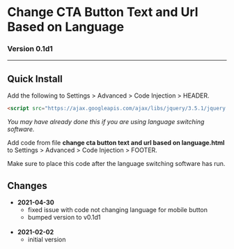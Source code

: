 # Change CTA Button Text and Url Based on Language

### Version 0.1d1

---

## Quick Install

Add the following to Settings > Advanced > Code Injection > HEADER.

```html
<script src="https://ajax.googleapis.com/ajax/libs/jquery/3.5.1/jquery.min.js"></script>
```

*You may have already done this if you are using language switching software.*

Add code from file **change cta button text and url based on language.html**
to Settings > Advanced > Code Injection > FOOTER.

Make sure to place this code after the language switching software has run.

## Changes

<ul>
  <li>
    <strong>
      2021-04-30
      </strong>
    <ul>
      <li>
        fixed issue with code not changing language for mobile button
        </li>
      <li>
        bumped version to v0.1d1
        </li>
      </ul>
    <br>
    </li>
  <li>
    <strong>
      2021-02-02
      </strong>
    <ul>
      <li>
        initial version
        </li>
      </ul>
    </li>
  </ul>
